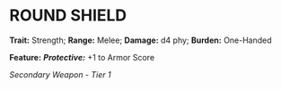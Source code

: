 ﻿---
tags:
  - Item
  - Weapon
name: 'ROUND SHIELD'
trait: 'Strength'
range: 'Melee'
damage: 'd4 phy'
burden: 'One-Handed'
feat_name: 'Protective'
feat_text: '+1 to Armor Score'
primary_or_secondary: 'Secondary Weapon'
tier: 1
---

# ROUND SHIELD

**Trait:** Strength; **Range:** Melee; **Damage:** d4 phy; **Burden:** One-Handed

**Feature:** ***Protective:*** +1 to Armor Score

*Secondary Weapon - Tier 1*
